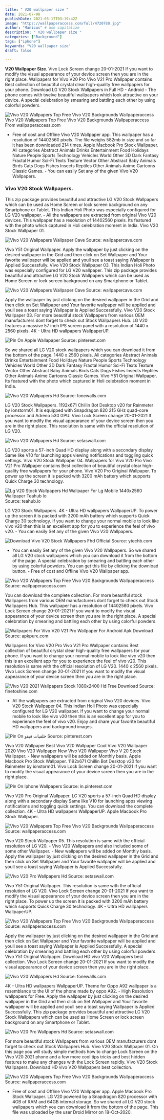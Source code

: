 ```yaml
---
title: " V20 wallpaper size "
date: 2021-07-08
publishDate: 2021-05-17T03:19:42Z
image: "https://wallpaperaccess.com/full/4720788.jpg"
author: "Manicus" # use capitalize
description: " V20 wallpaper size "
categories: ["Background"]
tags: ["iphone"]
keywords: "V20 wallpaper size"
draft: false

---
```



**V20 Wallpaper Size**. Vivo Lock Screen change 20-01-2021 If you want to modify the visual appearance of your device screen then you are in the right place. Wallpapers for Vivo V20 Pro Vivo V21 Pro Wallpaper contains Best collection of beautiful crystal clear high-quality free wallpapers for your phone. Download LG V20 Stock Wallpapers in Full HD - Android - The phone comes with twelve beautiful wallpapers which look attractive on your device. A special celebration by smearing and battling each other by using colorful powders.

![Vivo V20 Wallpapers Top Free Vivo V20 Backgrounds Wallpaperaccess](https://wallpaperaccess.com/full/4720673.jpg "Vivo V20 Wallpapers Top Free Vivo V20 Backgrounds Wallpaperaccess")
Vivo V20 Wallpapers Top Free Vivo V20 Backgrounds Wallpaperaccess From wallpaperaccess.com


- Free of cost and Offline Vivo V20 Wallpaper app. This wallpaper has a resolution of 14402560 pixels. The file weighs 582mb in size and so far it has been downloaded 214 times. Apple Macbook Pro Stock Wallpaper. All categories Abstract Animals Drinks Entertainment Food Holidays Nature People Sports Technology Vehicles World Other 3D Dark Fantasy Fractal Humor Sci-Fi Texts Texture Vector Other Abstract Baby Animals Birds Cats Dogs Fishes Insects Reptiles Other Animals Anime Cartoons Classic Games. - You can easily Set any of the given Vivo V20 Wallpapers.

### Vivo V20 Stock Wallpapers.

This zip package provides beautiful and attractive LG V20 Stock Wallpapers which can be used as Home Screen or lock screen background on any Smartphone or Tablet. This Indian Holi Photo was especially configured for LG V20 wallpaper. - All the wallpapers are extracted from original Vivo V20 devices. This wallpaper has a resolution of 14402560 pixels. Its featured with the photo which captured in Holi celebration moment in India. Vivo V20 Stock Wallpaper 01.


![Vivo V20 Wallpapers Wallpaper Cave](https://wallpapercave.com/wp/wp3088210.jpg "Vivo V20 Wallpapers Wallpaper Cave")
Source: wallpapercave.com

Vivo Y51 Original Wallpaper. Apply the wallpaper by just clicking on the desired wallpaper in the Grid and then click on Set Wallpaper and Your favorite wallpaper will be applied and youll see a toast saying Wallpaper is Applied Successfully. Vivo V20 Stock Wallpaper 03. This Indian Holi Photo was especially configured for LG V20 wallpaper. This zip package provides beautiful and attractive LG V20 Stock Wallpapers which can be used as Home Screen or lock screen background on any Smartphone or Tablet.

![Vivo V20 Wallpapers Wallpaper Cave](https://wallpapercave.com/wp/wp7789105.jpg "Vivo V20 Wallpapers Wallpaper Cave")
Source: wallpapercave.com

Apply the wallpaper by just clicking on the desired wallpaper in the Grid and then click on Set Wallpaper and Your favorite wallpaper will be applied and youll see a toast saying Wallpaper is Applied Successfully. Vivo V20 Stock Wallpaper 03. For more beautiful stock Wallpapers from various OEM manufacturers dont forget to check out Stock Wallpapers Hub. LG V20 features a massive 57 inch IPS screen panel with a resolution of 1440 x 2560 pixels. 4K - Ultra HD wallpapers WallpaperUP.

![Pin On Apple Wallapaper](https://i.pinimg.com/originals/a9/3b/7b/a93b7b9f8b89490f00edae26a4562a89.jpg "Pin On Apple Wallapaper")
Source: pinterest.com

So we shared all LG V20 stock wallpapers which you can download it from the bottom of the page. 1440 x 2560 pixels. All categories Abstract Animals Drinks Entertainment Food Holidays Nature People Sports Technology Vehicles World Other 3D Dark Fantasy Fractal Humor Sci-Fi Texts Texture Vector Other Abstract Baby Animals Birds Cats Dogs Fishes Insects Reptiles Other Animals Anime Cartoons Classic Games. Vivo Y51 Original Wallpaper. Its featured with the photo which captured in Holi celebration moment in India.

![Vivo V20 Wallpapers Hd](https://www.fonewalls.com/wp-content/uploads/2019/09/Aeroplane-in-sky-Wallpaper-300x585.jpg "Vivo V20 Wallpapers Hd")
Source: fonewalls.com

LG V20 Stock Wallpapers. 1192x671 Chillin Bot Desktop v20 for Rainmeter by ionstorm01. It is equipped with Snapdragon 820 215 GHz quad-core processor and Adreno 530 GPU. Vivo Lock Screen change 20-01-2021 If you want to modify the visual appearance of your device screen then you are in the right place. This resolution is same with the official resolution of LG V20.

![Vivo V20 Wallpapers Hd](https://www.setaswall.com/wp-content/uploads/2020/10/vivo-V20-Wallpaper.jpg "Vivo V20 Wallpapers Hd")
Source: setaswall.com

LG V20 sports a 57-inch Quad HD display along with a secondary display Same like V10 for launching apps viewing notifications and toggling quick settings. Vivo V20 Stock Wallpaper 04. Wallpapers for Vivo V20 Pro Vivo V21 Pro Wallpaper contains Best collection of beautiful crystal clear high-quality free wallpapers for your phone. Vivo V20 Pro Original Wallpaper. To power up the screen it is packed with 3200 mAh battery which supports Quick Charge 30 technology.

![Lg V20 Stock Wallpapers Hd Wallpaper For Lg Mobile 1440x2560 Wallpaper Teahub Io](https://www.teahub.io/photos/full/174-1746268_lg-v20-stock-wallpapers-hd-wallpaper-for-lg.jpg "Lg V20 Stock Wallpapers Hd Wallpaper For Lg Mobile 1440x2560 Wallpaper Teahub Io")
Source: teahub.io

LG V20 Stock Wallpapers. 4K - Ultra HD wallpapers WallpaperUP. To power up the screen it is packed with 3200 mAh battery which supports Quick Charge 30 technology. If you want to change your normal mobile to look like vivo v20 then this is an excellent app for you to experience the feel of vivo v20. - You can easily Set any of the given Vivo V20 Wallpapers.

![Download Vivo V20 Stock Wallpapers Fhd Official](https://www.ytechb.com/wp-content/uploads/2020/10/Download-Vivo-V20-Stock-Wallpapers.jpg "Download Vivo V20 Stock Wallpapers Fhd Official")
Source: ytechb.com

- You can easily Set any of the given Vivo V20 Wallpapers. So we shared all LG V20 stock wallpapers which you can download it from the bottom of the page. A special celebration by smearing and battling each other by using colorful powders. You can get this file by clicking the download button. - Free of cost and Offline Vivo V20 Wallpaper app.

![Vivo V20 Wallpapers Top Free Vivo V20 Backgrounds Wallpaperaccess](https://wallpaperaccess.com/full/4720921.jpg "Vivo V20 Wallpapers Top Free Vivo V20 Backgrounds Wallpaperaccess")
Source: wallpaperaccess.com

You can download the complete collection. For more beautiful stock Wallpapers from various OEM manufacturers dont forget to check out Stock Wallpapers Hub. This wallpaper has a resolution of 14402560 pixels. Vivo Lock Screen change 20-01-2021 If you want to modify the visual appearance of your device screen then you are in the right place. A special celebration by smearing and battling each other by using colorful powders.

![Wallpapers For Vivo V20 V21 Pro Wallpaper For Android Apk Download](https://image.winudf.com/v2/image1/Y29tLldhbGxwYXBlcnMuVml2b1YxOVByb19zY3JlZW5fMF8xNjAzMDEyNjE0XzAzNg/screen-0.jpg?fakeurl=1&amp;type=.jpg "Wallpapers For Vivo V20 V21 Pro Wallpaper For Android Apk Download")
Source: apkpure.com

Wallpapers for Vivo V20 Pro Vivo V21 Pro Wallpaper contains Best collection of beautiful crystal clear high-quality free wallpapers for your phone. If you want to change your normal mobile to look like vivo v20 then this is an excellent app for you to experience the feel of vivo v20. This resolution is same with the official resolution of LG V20. 1440 x 2560 pixels. Vivo Lock Screen change 20-01-2021 If you want to modify the visual appearance of your device screen then you are in the right place.

![Vivo V20 2021 Wallpapers Stock 1080x2400 Hd Free Download](https://www.finetoshine.com/wp-content/uploads/Vivo-V20-2021-Wallpapers-1080x2400-8.jpg "Vivo V20 2021 Wallpapers Stock 1080x2400 Hd Free Download")
Source: finetoshine.com

- All the wallpapers are extracted from original Vivo V20 devices. Vivo V20 Stock Wallpaper 04. This Indian Holi Photo was especially configured for LG V20 wallpaper. If you want to change your normal mobile to look like vivo v20 then this is an excellent app for you to experience the feel of vivo v20. Enjoy and share your favorite beautiful HD wallpapers and background images.

![Pin On خلفيات فيفو](https://i.pinimg.com/originals/dc/8d/52/dc8d523595cfaf4081615777d81dd11d.jpg "Pin On خلفيات فيفو")
Source: pinterest.com

Vivo V20 Wallpaper Best Vivo V20 Wallpaper Cool Vivo V20 Wallpaper 2020 Vivo V20 Wallpaper New Vivo V20 Wallpaper Vivo V 20 Stock Wallpaper. - New wallpapers will be added on Monthly basis. Apple Macbook Pro Stock Wallpaper. 1192x671 Chillin Bot Desktop v20 for Rainmeter by ionstorm01. Vivo Lock Screen change 20-01-2021 If you want to modify the visual appearance of your device screen then you are in the right place.

![Pin On Iphone Wallpapers](https://i.pinimg.com/originals/00/88/6d/00886d1eb24cee94de9f0e7cb4f5b892.png "Pin On Iphone Wallpapers")
Source: in.pinterest.com

Vivo V20 Pro Original Wallpaper. LG V20 sports a 57-inch Quad HD display along with a secondary display Same like V10 for launching apps viewing notifications and toggling quick settings. You can download the complete collection. 4K - Ultra HD wallpapers WallpaperUP. Apple Macbook Pro Stock Wallpaper.

![Vivo V20 Wallpapers Top Free Vivo V20 Backgrounds Wallpaperaccess](https://wallpaperaccess.com/full/4720832.jpg "Vivo V20 Wallpapers Top Free Vivo V20 Backgrounds Wallpaperaccess")
Source: wallpaperaccess.com

Vivo V20 Stock Wallpaper 05. This resolution is same with the official resolution of LG V20. - Vivo V20 Wallpapers and also included some of some other Wallpaper. - New wallpapers will be added on Monthly basis. Apply the wallpaper by just clicking on the desired wallpaper in the Grid and then click on Set Wallpaper and Your favorite wallpaper will be applied and youll see a toast saying Wallpaper is Applied Successfully.

![Vivo V20 Pro Wallpapers Hd](https://www.setaswall.com/wp-content/uploads/2019/03/Sea-Ocean-Water-1080x2400-380x844.jpg "Vivo V20 Pro Wallpapers Hd")
Source: setaswall.com

Vivo Y51 Original Wallpaper. This resolution is same with the official resolution of LG V20. Vivo Lock Screen change 20-01-2021 If you want to modify the visual appearance of your device screen then you are in the right place. To power up the screen it is packed with 3200 mAh battery which supports Quick Charge 30 technology. 4K - Ultra HD wallpapers WallpaperUP.

![Vivo V20 Wallpapers Top Free Vivo V20 Backgrounds Wallpaperaccess](https://wallpaperaccess.com/full/4720673.jpg "Vivo V20 Wallpapers Top Free Vivo V20 Backgrounds Wallpaperaccess")
Source: wallpaperaccess.com

Apply the wallpaper by just clicking on the desired wallpaper in the Grid and then click on Set Wallpaper and Your favorite wallpaper will be applied and youll see a toast saying Wallpaper is Applied Successfully. A special celebration by smearing and battling each other by using colorful powders. Vivo Y51 Original Wallpaper. Download HD vivo V20 Wallpapers best collection. Vivo Lock Screen change 20-01-2021 If you want to modify the visual appearance of your device screen then you are in the right place.

![Vivo V20 Wallpapers Hd](https://www.fonewalls.com/wp-content/uploads/2019/09/Amoled-Butterfly-Wallpaper-300x585.jpg "Vivo V20 Wallpapers Hd")
Source: fonewalls.com

4K - Ultra HD wallpapers WallpaperUP. Theme for Oppo A92 wallpaper is a resemblance to the UI of the phone made by oppo A92. - High Resolution wallpapers for Free. Apply the wallpaper by just clicking on the desired wallpaper in the Grid and then click on Set Wallpaper and Your favorite wallpaper will be applied and youll see a toast saying Wallpaper is Applied Successfully. This zip package provides beautiful and attractive LG V20 Stock Wallpapers which can be used as Home Screen or lock screen background on any Smartphone or Tablet.

![Vivo V20 Pro Wallpapers Hd](https://www.setaswall.com/wp-content/uploads/2020/09/vivo-V20-Pro-Wallpaper.jpg "Vivo V20 Pro Wallpapers Hd")
Source: setaswall.com

For more beautiful stock Wallpapers from various OEM manufacturers dont forget to check out Stock Wallpapers Hub. Vivo V20 Stock Wallpaper 01. On this page you will study simple methods how to change Lock Screen on the Vivo V20 2021 phone and a few more cool tips tricks and best hidden features to make any changes with the Lock Screen rapidly. Vivo V20 Stock Wallpapers. Download HD vivo V20 Wallpapers best collection.

![Vivo V20 Wallpapers Top Free Vivo V20 Backgrounds Wallpaperaccess](https://wallpaperaccess.com/full/4720788.jpg "Vivo V20 Wallpapers Top Free Vivo V20 Backgrounds Wallpaperaccess")
Source: wallpaperaccess.com

- Free of cost and Offline Vivo V20 Wallpaper app. Apple Macbook Pro Stock Wallpaper. LG V20 powered by a Snapdragon 820 processor with 4GB of RAM and 64GB internal storage. So we shared all LG V20 stock wallpapers which you can download it from the bottom of the page. This file was uploaded by the user Droid Mirror on 18-Oct-2020.

